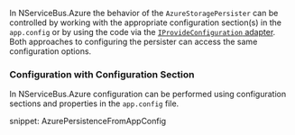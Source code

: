 In NServiceBus.Azure the behavior of the `AzureStoragePersister` can be controlled by working with the appropriate configuration section(s) in the `app.config` or by using the code via the [`IProvideConfiguration` adapter](/nservicebus/hosting/custom-configuration-providers.md). Both approaches to configuring the persister can access the same configuration options.

### Configuration with Configuration Section

In NServiceBus.Azure configuration can be performed using configuration sections and properties in the `app.config` file.

snippet: AzurePersistenceFromAppConfig